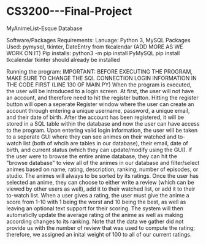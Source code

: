 # CS3200---Final-Project
MyAnimeList-Esque Database

Software/Packages Requirements:
  Lanuage: Python 3, MySQL
  Packages Used: pymysql, tkinter, DateEntry from tkcalendar (ADD MORE AS WE WORK ON IT)
Pip installs:
  python3 -m pip install PyMySQL
  pip install tkcalendar
  tkinter should already be installed
 
Running the program:
IMPORTANT: BEFORE EXECUTING THE PROGRAM, MAKE SURE TO CHANGE THE SQL CONNECTION LOGIN INFORMATION IN THE CODE FIRST (LINE 130 OF MAIN.PY)
When the program is executed, the user will be introduced to a login screen. At first, the user will not have an account, and therefore need to hit the register button. Hitting the register button will open a seperate Register window where the user can create an account through entering a unique username, password, a unique email, and their date of birth. 
After the account has been registered, it will be stored in a SQL table within the database and now the user can have access to the program. Upon entering valid login information, the user will be taken to a seperate GUI where they can see animes on their watched and to-watch list (both of whcih are tables in our database), their email, date of birth, and current status (which they can update/modify using the GUI). 
If the user were to browse the entire anime database, they can hit the "browse database" to view all of the animes in our database and filter/select animes based on name, rating, description, ranking, number of episodes, or studio. The animes will always to be sorted by its ratings. 
Once the user has selected an anime, they can choose to either write a review (which can be viewed by other users as well), add it to their watched list, or add it to their to-watch list. 
When a user gives a rating, the user must give the anime a score from 1-10 with 1 being the worst and 10 being the best, as well as leaving an optional text support for their scoring. The system will then automaticlly update the average rating of the anime as well as making according changes to its ranking. 
Note that the data we gather did not provide us with the number of review that was used to compute the rating; therefore, we assigned an inital weight of 100 to all of our current ratings. 
